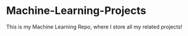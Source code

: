 # Machine-Learning-Projects
This is my Machine Learning Repo, where I store all my related projects!
